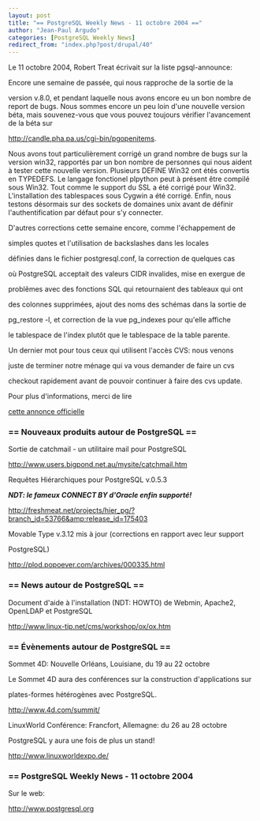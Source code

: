 ```yaml
---
layout: post
title: "== PostgreSQL Weekly News - 11 octobre 2004 =="
author: "Jean-Paul Argudo"
categories: [PostgreSQL Weekly News]
redirect_from: "index.php?post/drupal/40"
---
```



<p>Le 11 octobre 2004, Robert Treat écrivait sur la liste pgsql-announce:</p>

<p>

Encore une semaine de passée, qui nous rapproche de la sortie de la

version v.8.0, et pendant laquelle nous avons encore eu un bon nombre de report de bugs. Nous sommes encore un peu loin d'une nouvelle version béta, mais souvenez-vous que vous pouvez toujours vérifier l'avancement de la béta sur <a href="http://candle.pha.pa.us/cgi-bin/pgopenitems">

http://candle.pha.pa.us/cgi-bin/pgopenitems</a>.

</p>

<p>

Nous avons tout particulièrement corrigé un grand nombre de bugs sur la version win32, rapportés par un bon nombre de personnes qui nous aident à tester cette nouvelle version. Plusieurs DEFINE Win32 ont étés convertis en TYPEDEFS. Le langage fonctionel plpython peut à présent être compilé sous Win32. Tout comme le support du SSL a été corrigé pour Win32. L'installation des tablespaces sous Cygwin a été corrigé. Enfin, nous testons désormais sur des sockets de domaines unix avant de définir l'authentification par défaut pour s'y connecter.

</p>

<p>

D'autres corrections cette semaine encore, comme l'échappement de

simples quotes et l'utilisation de backslashes dans les locales

définies dans le fichier postgresql.conf, la correction de quelques cas

où PostgreSQL acceptait des valeurs CIDR invalides, mise en exergue de

problêmes avec des fonctions SQL qui retournaient des tableaux qui ont

des colonnes supprimées, ajout des noms des schémas dans la sortie de

pg_restore -l, et correction de la vue pg_indexes pour qu'elle affiche

le tablespace de l'index plutôt que le tablespace de la table parente.

</p>

<p>Un dernier mot pour tous ceux qui utilisent l'accès CVS: nous venons

juste de terminer notre ménage qui va vous demander de faire un cvs

checkout rapidement avant de pouvoir continuer à faire des cvs update.

Pour plus d'informations, merci de lire <a href="http://archives.postgresql.org/pgsql-announce/2004-10/msg00006.php">

cette annonce officielle</a>

</p>

<!--more-->


<h3>== Nouveaux produits autour de PostgreSQL ==</h3>

<p>

Sortie de catchmail - un utilitaire mail pour PostgreSQL<br />

<a href="http://www.users.bigpond.net.au/mysite/catchmail.htm">

http://www.users.bigpond.net.au/mysite/catchmail.htm

</a>

</p>

<p>

Requêtes Hiérarchiques pour PostgreSQL v.0.5.3<br />

<strong><em>NDT: le fameux CONNECT BY d'Oracle enfin supporté!</em></strong><br />

<a href="http://freshmeat.net/projects/hier_pg/?branch_id=53766&amp;release_id=175403">

http://freshmeat.net/projects/hier_pg/?branch_id=53766&amp;release_id=175403

</a>

</p>

<p>

Movable Type v.3.12 mis à jour (corrections en rapport avec leur support

PostgreSQL)<br />

<a href="http://plod.popoever.com/archives/000335.html">

http://plod.popoever.com/archives/000335.html

</a>

</p>

<h3>== News autour de PostgreSQL ==</h3>

<p>

Document d'aide à l'installation (NDT: HOWTO) de Webmin, Apache2, OpenLDAP et PostgreSQL<br />

<a href="http://www.linux-tip.net/cms/workshop/ox/ox.htm">

http://www.linux-tip.net/cms/workshop/ox/ox.htm

</a>

</p>

<h3>== Évènements autour de PostgreSQL ==</h3>

<p>

Sommet 4D: Nouvelle Orléans, Louisiane, du 19 au 22 octobre<br />

Le Sommet 4D aura des conférences sur la construction d'applications sur

plates-formes hétérogènes avec PostgreSQL.<br />

<a href="http://www.4d.com/summit/">

http://www.4d.com/summit/

</a>

</p>

<p>

LinuxWorld Conférence: Francfort, Allemagne: du 26 au 28 octobre<br />

PostgreSQL y aura une fois de plus un stand!<br />

<a href="http://www.linuxworldexpo.de/">

http://www.linuxworldexpo.de/

</a>

</p>

<h3>== PostgreSQL Weekly News - 11 octobre 2004</h3>

<p>

Sur le web:<br />

<a href="http://www.postgresql.org">

http://www.postgresql.org

</a>

</p>